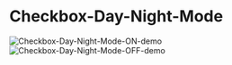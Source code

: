 # Checkbox-Day-Night-Mode
![Checkbox-Day-Night-Mode-ON-demo](https://user-images.githubusercontent.com/100797809/168151817-95cff7d6-3997-4929-9aae-202cd31fdf92.png)
![Checkbox-Day-Night-Mode-OFF-demo](https://user-images.githubusercontent.com/100797809/168151824-18caad53-2fab-45fb-9a9b-34704d7b51ef.png)
